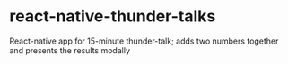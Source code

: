 # react-native-thunder-talks
React-native app for 15-minute thunder-talk; adds two numbers together and presents the results modally
